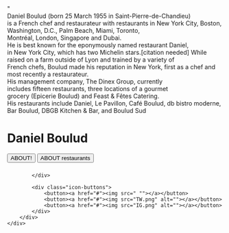 <!DOCTYPE html>
<html lang="en">
<head>
	<meta charset="UTF-8">
	<meta name="viewport" content="width=device-width, initial-scale=1.0">
	<title>Document</title>
	<link rel="stylesheet" type="text/css" href="profile.css">
	<link href="<!-- CSS only -->
	<link href="<!-- CSS only -->
	<link href="https://cdn.jsdelivr.net/npm/bootstrap@5.2.1/dist/css/bootstrap.min.css" rel="stylesheet" integrity="sha384-iYQeCzEYFbKjA/T2uDLTpkwGzCiq6soy8tYaI1GyVh/UjpbCx/TYkiZhlZB6+fzT" crossorigin="anonymous">"  
</head>
<body>
	<div><aside>Daniel Boulud (born 25 March 1955 in Saint-Pierre-de-Chandieu)<br> is a French chef and restaurateur with restaurants in New York
		City, Boston, Washington, D.C., Palm Beach, Miami, Toronto, <br>Montréal, London, Singapore and Dubai.<br> He is best known for the 
		eponymously named restaurant Daniel,<br> in New York City, which has two Michelin stars.[citation needed]
	   While raised on a farm outside of Lyon and trained by a variety of<br> French chefs, Boulud made his reputation in New York,
		first as a chef and most recently a restaurateur.<br> His management company, The Dinex Group, currently<br> includes fifteen
		 restaurants, three locations of a gourmet<br> grocery (Epicerie Boulud) and Feast & Fêtes Catering. <br>His restaurants include
		  Daniel, Le Pavillon, Café Boulud, db bistro moderne,<br> Bar Boulud, DBGB Kitchen & Bar, and Boulud Sud</aside></div>
	<div class="card-container">
		<div class="top-image"></div>
		<div class="round-image"></div>
		<div class="description">
			<div class="content">	
				<h1>Daniel Boulud</h1>
				<div><a href="https://en.wikipedia.org/wiki/Daniel_Boulud"><button type="button" class="btn btn-primary btn-lg">ABOUT!</button></a>
					<a href="https://www.danielboulud.com/"></a><button type="button" class="btn btn-secondary btn-lg">ABOUT  restaurants</button></div></a></div>
				<h3></h3>
				
			</div>

			<div class="icon-buttons">
				<button><a href="#"><img src=" ""></a></button>
				<button><a href="#"><img src="TW.png" alt=""></a></button>
				<button><a href="#"><img src="IG.png" alt=""></a></button>
			</div>
		</div>
	</div>
	
</body>
</html>
